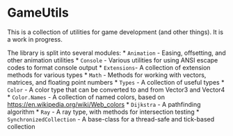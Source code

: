 # GameUtils

This is a collection of utilities for game development (and other things). It is a work in progress.

The library is split into several modules:
	* `Animation` - Easing, offsetting, and other animation utilities
	* `Console` - Various utilities for using ANSI escape codes to format console output
	* `Extensions`- A collection of extension methods for various types
	* `Math` - Methods for working with vectors, matrices, and floating point numbers
	* `Types` - A collection of useful types
	  * `Color` - A color type that can be converted to and from Vector3 and Vector4
	  * `Color.Names` - A collection of named colors, based on https://en.wikipedia.org/wiki/Web_colors
	  * `Dijkstra` - A pathfinding algorithm
	  * `Ray` - A ray type, with methods for intersection testing
	  * `SynchronizedCollection` - A base-class for a thread-safe and tick-based collection